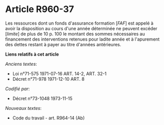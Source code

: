 # Article R960-37

Les ressources dont un fonds d'assurance formation [*FAF*] est appelé à avoir la disposition au cours d'une année déterminée
ne peuvent excéder [*limite*] de plus de 10 p. 100 le montant des sommes nécessaires au financement des interventions
retenues pour ladite année et à l'apurement des dettes restant à payer au titre d'années antérieures.

**Liens relatifs à cet article**

_Anciens textes_:

  - Loi n°71-575 1971-07-16 ART. 14-2, ART. 32-1
  - Décret n°71-978 1971-12-10 ART. 8

_Codifié par_:

  - Décret n°73-1048 1973-11-15

_Nouveaux textes_:

  - Code du travail - art. R964-14 (Ab)
